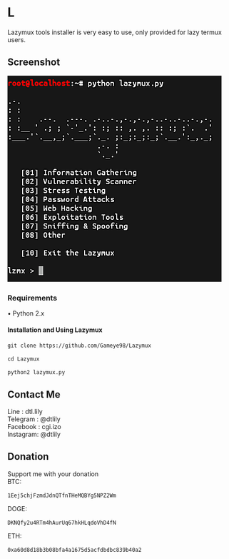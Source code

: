 ﻿# L
Lazymux tools installer is very easy to use, only provided for lazy termux users.

## Screenshot
<img src="core/lazymux.png">

### Requirements
• Python 2.x

#### Installation and Using Lazymux
```
git clone https://github.com/Gameye98/Lazymux
```
```
cd Lazymux
```
```
python2 lazymux.py
```

## Contact Me
Line     : dtl.lily<br>
Telegram : @dtlily<br>
Facebook : cgi.izo<br>
Instagram: @dtlily

## Donation
Support me with your donation<br>
BTC:
```
1Eej5chjFzmdJdnQTfnTHeMQBYg5NPZ2Wm
```
DOGE:
```
DKNQfy2u4RTm4hAurUq67hkHLqdoVhD4fN
```
ETH:
```
0xa60d8d18b3b08bfa4a1675d5acfdbdbc839b40a2
```